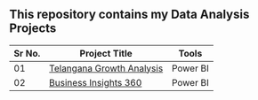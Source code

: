 ## This repository contains my Data Analysis Projects

|Sr No.| Project Title | Tools |
|------|---------------|------------|
|01|[Telangana Growth Analysis](https://github.com/abhijeetk597/Telangana-growth-analysis)|Power BI|
|02|[Business Insights 360](https://github.com/abhijeetk597/bi-dashboards/tree/main/Business-Insights-360)|Power BI|